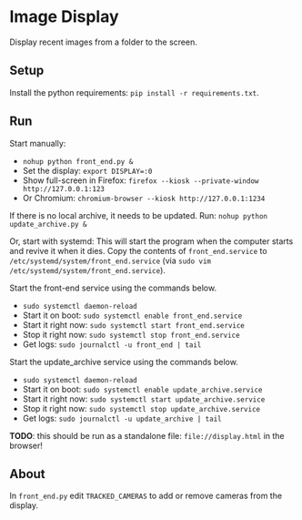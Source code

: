 # Image Display

Display recent images from a folder to the screen.


## Setup

Install the python requirements: `pip install -r requirements.txt`.


## Run

Start manually:
- `nohup python front_end.py &`
- Set the display: `export DISPLAY=:0`
- Show full-screen in Firefox: `firefox --kiosk --private-window http://127.0.0.1:123`
- Or Chromium: `chromium-browser --kiosk http://127.0.0.1:1234`

If there is no local archive, it needs to be updated. Run: `nohup python update_archive.py &`

Or, start with systemd:
This will start the program when the computer starts and revive it when it dies. Copy the contents of `front_end.service` to `/etc/systemd/system/front_end.service` (via `sudo vim /etc/systemd/system/front_end.service`).

Start the front-end service using the commands below.

- `sudo systemctl daemon-reload`
- Start it on boot: `sudo systemctl enable front_end.service` 
- Start it right now: `sudo systemctl start front_end.service`
- Stop it right now: `sudo systemctl stop front_end.service`
- Get logs: `sudo journalctl -u front_end | tail`

Start the update_archive service using the commands below.

- `sudo systemctl daemon-reload`
- Start it on boot: `sudo systemctl enable update_archive.service` 
- Start it right now: `sudo systemctl start update_archive.service`
- Stop it right now: `sudo systemctl stop update_archive.service`
- Get logs: `sudo journalctl -u update_archive | tail`


**TODO**: this should be run as a standalone file: `file://display.html` in the browser!

## About

In `front_end.py` edit `TRACKED_CAMERAS` to add or remove cameras from the display.
